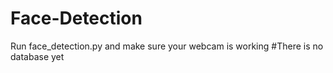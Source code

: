 # Face-Detection
Run face_detection.py and make sure your webcam is working 
#There is no database yet
